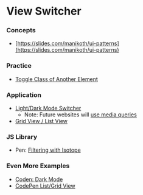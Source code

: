 # View Switcher

### Concepts

* [https://slides.com/manikoth/ui-patterns](https://slides.com/manikoth/ui-patterns)

### Practice

* [Toggle Class of Another Element](https://codepen.io/manikoth/pen/QWbqbEm)

### Application

* [Light/Dark Mode Switcher](https://codepen.io/manikoth/pen/eYNGZYP)
  * Note: Future websites will [use media queries](https://css-tricks.com/dark-modes-with-css/)
* [Grid View / List View](https://codepen.io/manikoth/pen/vYOeGyK)

### JS Library

* Pen: [Filtering with Isotope](https://codepen.io/manikoth/pen/mdJqLZb)

### Even More Examples

* [Coden: Dark Mode](https://codepen.io/topic/darkmode/picks)
* [CodePen List/Grid View](https://codepen.io/search/pens?q=list+grid+view)

